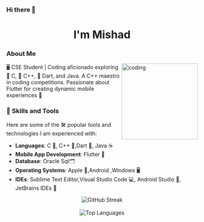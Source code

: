 ### Hi there 👋
<h1 align="center">I'm Mishad</h1>

### About Me
<img align="right" alt="coding" width="200" src="https://user-images.githubusercontent.com/69011963/137184767-79a13ec7-1bb3-4341-a6da-3a149c9c159a.gif">
🖥️ CSE Student | Coding aficionado exploring 🤖 C, 🤖 C++, 🎯 Dart, and Java. A C++ maestro in coding competitions. Passionate about Flutter for creating dynamic mobile experiences 📱

### 🚀 Skills and Tools
Here are some of the 🛠️ popular tools and technologies I am experienced with:
- **Languages**: C 🔢, C++ 🤖,Dart 🎯, Java ☕
- **Mobile App Development**: Flutter 📱
- **Database**: Oracle Sql🗂️
- **Operating Systems**: Apple 🍎,Android ,Windows 🖥️
- **IDEs**: Sublime Text Editor,Visual Studio Code 💻, Android Studio 📱, JetBrains IDEs 🚀

  
<div style="text-align: center;">
    <img src="https://github-readme-streak-stats.herokuapp.com/?user=mishad01&theme=dark&hide_border=false" alt="GitHub Streak" />
</div>

<br/>

<div style="text-align: center;">
    <img src="https://github-readme-stats.vercel.app/api/top-langs/?username=mishad01&theme=dark&hide_border=false&include_all_commits=true&count_private=true&layout=compact" alt="Top Languages" />
</div>




